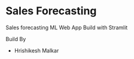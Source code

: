 # Sales Forecasting
 Sales forecasting ML Web App Build with Stramlit

Build By
 + Hrishikesh Malkar